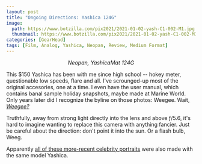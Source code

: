 ```yaml
---
layout: post
title: "Ongoing Directions: Yashica 124G"
image:
  path: https://www.botzilla.com/pix2021/2021-01-02-yash-C1-002-M1.jpg
  thumbnail: https://www.botzilla.com/pix2021/2021-01-02-yash-C1-002-M1.jpg
categories: [GearHead]
tags: [Film, Analog, Yashica, Neopan, Review, Medium Format]
---
```


<center><i>Neopan, YashicaMat 124G</i></center>

This $150 Yashica has been with me since high school -- hokey meter, questionable low speeds, flare and all. I've scrounged-up most of the original accesories, one at a time. I even have the user manual, which contains banal sample holiday snapshots, maybe made at Marine World. Only years later did I recognize the byline on those photos: Weegee. Wait, <a href="https://en.wikipedia.org/wiki/Weegee"><i>Weegee?</i></a>

Truthfully, away from strong light directly into the lens and above ƒ/5.6, it's hard to imagine wanting to replace this camera with anything fancier. Just be careful about the direction: don't point it into the sun. Or a flash bulb, Weeg.

Apparently <a href="https://jeromedeperlinghi.com/portfolios/portraits-1994-2011">all of these more-recent celebrity portraits</a> were also made with the same model Yashica.
